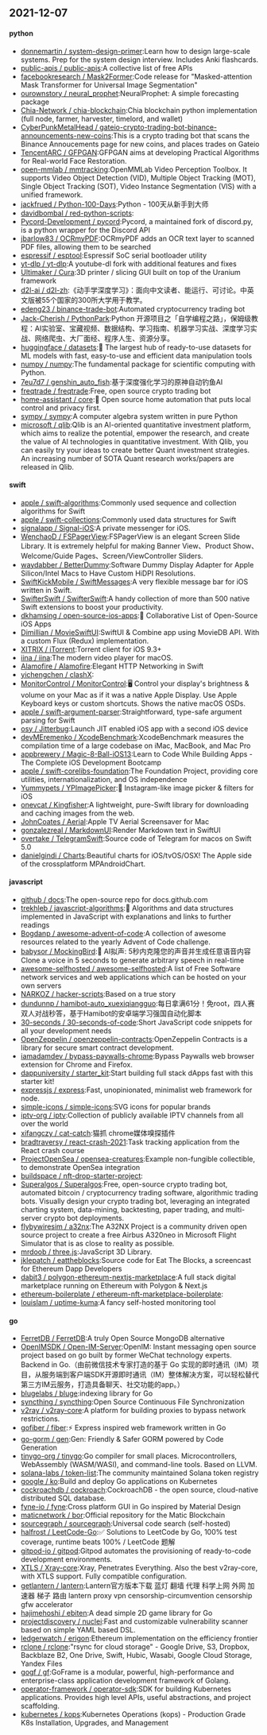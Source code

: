 ## 2021-12-07

#### python
* [donnemartin / system-design-primer](https://github.com/donnemartin/system-design-primer):Learn how to design large-scale systems. Prep for the system design interview. Includes Anki flashcards.
* [public-apis / public-apis](https://github.com/public-apis/public-apis):A collective list of free APIs
* [facebookresearch / Mask2Former](https://github.com/facebookresearch/Mask2Former):Code release for "Masked-attention Mask Transformer for Universal Image Segmentation"
* [ourownstory / neural_prophet](https://github.com/ourownstory/neural_prophet):NeuralProphet: A simple forecasting package
* [Chia-Network / chia-blockchain](https://github.com/Chia-Network/chia-blockchain):Chia blockchain python implementation (full node, farmer, harvester, timelord, and wallet)
* [CyberPunkMetalHead / gateio-crypto-trading-bot-binance-announcements-new-coins](https://github.com/CyberPunkMetalHead/gateio-crypto-trading-bot-binance-announcements-new-coins):This is a crypto trading bot that scans the Binance Annoucements page for new coins, and places trades on Gateio
* [TencentARC / GFPGAN](https://github.com/TencentARC/GFPGAN):GFPGAN aims at developing Practical Algorithms for Real-world Face Restoration.
* [open-mmlab / mmtracking](https://github.com/open-mmlab/mmtracking):OpenMMLab Video Perception Toolbox. It supports Video Object Detection (VID), Multiple Object Tracking (MOT), Single Object Tracking (SOT), Video Instance Segmentation (VIS) with a unified framework.
* [jackfrued / Python-100-Days](https://github.com/jackfrued/Python-100-Days):Python - 100天从新手到大师
* [davidbombal / red-python-scripts](https://github.com/davidbombal/red-python-scripts):
* [Pycord-Development / pycord](https://github.com/Pycord-Development/pycord):Pycord, a maintained fork of discord.py, is a python wrapper for the Discord API
* [jbarlow83 / OCRmyPDF](https://github.com/jbarlow83/OCRmyPDF):OCRmyPDF adds an OCR text layer to scanned PDF files, allowing them to be searched
* [espressif / esptool](https://github.com/espressif/esptool):Espressif SoC serial bootloader utility
* [yt-dlp / yt-dlp](https://github.com/yt-dlp/yt-dlp):A youtube-dl fork with additional features and fixes
* [Ultimaker / Cura](https://github.com/Ultimaker/Cura):3D printer / slicing GUI built on top of the Uranium framework
* [d2l-ai / d2l-zh](https://github.com/d2l-ai/d2l-zh):《动手学深度学习》：面向中文读者、能运行、可讨论。中英文版被55个国家的300所大学用于教学。
* [edeng23 / binance-trade-bot](https://github.com/edeng23/binance-trade-bot):Automated cryptocurrency trading bot
* [Jack-Cherish / PythonPark](https://github.com/Jack-Cherish/PythonPark):Python 开源项目之「自学编程之路」，保姆级教程：AI实验室、宝藏视频、数据结构、学习指南、机器学习实战、深度学习实战、网络爬虫、大厂面经、程序人生、资源分享。
* [huggingface / datasets](https://github.com/huggingface/datasets):🤗
The largest hub of ready-to-use datasets for ML models with fast, easy-to-use and efficient data manipulation tools
* [numpy / numpy](https://github.com/numpy/numpy):The fundamental package for scientific computing with Python.
* [7eu7d7 / genshin_auto_fish](https://github.com/7eu7d7/genshin_auto_fish):基于深度强化学习的原神自动钓鱼AI
* [freqtrade / freqtrade](https://github.com/freqtrade/freqtrade):Free, open source crypto trading bot
* [home-assistant / core](https://github.com/home-assistant/core):🏡
Open source home automation that puts local control and privacy first.
* [sympy / sympy](https://github.com/sympy/sympy):A computer algebra system written in pure Python
* [microsoft / qlib](https://github.com/microsoft/qlib):Qlib is an AI-oriented quantitative investment platform, which aims to realize the potential, empower the research, and create the value of AI technologies in quantitative investment. With Qlib, you can easily try your ideas to create better Quant investment strategies. An increasing number of SOTA Quant research works/papers are released in Qlib.

#### swift
* [apple / swift-algorithms](https://github.com/apple/swift-algorithms):Commonly used sequence and collection algorithms for Swift
* [apple / swift-collections](https://github.com/apple/swift-collections):Commonly used data structures for Swift
* [signalapp / Signal-iOS](https://github.com/signalapp/Signal-iOS):A private messenger for iOS.
* [WenchaoD / FSPagerView](https://github.com/WenchaoD/FSPagerView):FSPagerView is an elegant Screen Slide Library. It is extremely helpful for making Banner View、Product Show、Welcome/Guide Pages、Screen/ViewController Sliders.
* [waydabber / BetterDummy](https://github.com/waydabber/BetterDummy):Software Dummy Display Adapter for Apple Silicon/Intel Macs to Have Custom HiDPI Resolutions.
* [SwiftKickMobile / SwiftMessages](https://github.com/SwiftKickMobile/SwiftMessages):A very flexible message bar for iOS written in Swift.
* [SwifterSwift / SwifterSwift](https://github.com/SwifterSwift/SwifterSwift):A handy collection of more than 500 native Swift extensions to boost your productivity.
* [dkhamsing / open-source-ios-apps](https://github.com/dkhamsing/open-source-ios-apps):📱
Collaborative List of Open-Source iOS Apps
* [Dimillian / MovieSwiftUI](https://github.com/Dimillian/MovieSwiftUI):SwiftUI & Combine app using MovieDB API. With a custom Flux (Redux) implementation.
* [XITRIX / iTorrent](https://github.com/XITRIX/iTorrent):Torrent client for iOS 9.3+
* [iina / iina](https://github.com/iina/iina):The modern video player for macOS.
* [Alamofire / Alamofire](https://github.com/Alamofire/Alamofire):Elegant HTTP Networking in Swift
* [yichengchen / clashX](https://github.com/yichengchen/clashX):
* [MonitorControl / MonitorControl](https://github.com/MonitorControl/MonitorControl):🖥
Control your display's brightness & volume on your Mac as if it was a native Apple Display. Use Apple Keyboard keys or custom shortcuts. Shows the native macOS OSDs.
* [apple / swift-argument-parser](https://github.com/apple/swift-argument-parser):Straightforward, type-safe argument parsing for Swift
* [osy / Jitterbug](https://github.com/osy/Jitterbug):Launch JIT enabled iOS app with a second iOS device
* [devMEremenko / XcodeBenchmark](https://github.com/devMEremenko/XcodeBenchmark):XcodeBenchmark measures the compilation time of a large codebase on iMac, MacBook, and Mac Pro
* [appbrewery / Magic-8-Ball-iOS13](https://github.com/appbrewery/Magic-8-Ball-iOS13):Learn to Code While Building Apps - The Complete iOS Development Bootcamp
* [apple / swift-corelibs-foundation](https://github.com/apple/swift-corelibs-foundation):The Foundation Project, providing core utilities, internationalization, and OS independence
* [Yummypets / YPImagePicker](https://github.com/Yummypets/YPImagePicker):📸
Instagram-like image picker & filters for iOS
* [onevcat / Kingfisher](https://github.com/onevcat/Kingfisher):A lightweight, pure-Swift library for downloading and caching images from the web.
* [JohnCoates / Aerial](https://github.com/JohnCoates/Aerial):Apple TV Aerial Screensaver for Mac
* [gonzalezreal / MarkdownUI](https://github.com/gonzalezreal/MarkdownUI):Render Markdown text in SwiftUI
* [overtake / TelegramSwift](https://github.com/overtake/TelegramSwift):Source code of Telegram for macos on Swift 5.0
* [danielgindi / Charts](https://github.com/danielgindi/Charts):Beautiful charts for iOS/tvOS/OSX! The Apple side of the crossplatform MPAndroidChart.

#### javascript
* [github / docs](https://github.com/github/docs):The open-source repo for docs.github.com
* [trekhleb / javascript-algorithms](https://github.com/trekhleb/javascript-algorithms):📝
Algorithms and data structures implemented in JavaScript with explanations and links to further readings
* [Bogdanp / awesome-advent-of-code](https://github.com/Bogdanp/awesome-advent-of-code):A collection of awesome resources related to the yearly Advent of Code challenge.
* [babysor / MockingBird](https://github.com/babysor/MockingBird):🚀
AI拟声: 5秒内克隆您的声音并生成任意语音内容 Clone a voice in 5 seconds to generate arbitrary speech in real-time
* [awesome-selfhosted / awesome-selfhosted](https://github.com/awesome-selfhosted/awesome-selfhosted):A list of Free Software network services and web applications which can be hosted on your own servers
* [NARKOZ / hacker-scripts](https://github.com/NARKOZ/hacker-scripts):Based on a true story
* [dundunnp / hamibot-auto_xuexiqiangguo](https://github.com/dundunnp/hamibot-auto_xuexiqiangguo):每日拿满61分！免root，四人赛双人对战秒答，基于Hamibot的安卓端学习强国自动化脚本
* [30-seconds / 30-seconds-of-code](https://github.com/30-seconds/30-seconds-of-code):Short JavaScript code snippets for all your development needs
* [OpenZeppelin / openzeppelin-contracts](https://github.com/OpenZeppelin/openzeppelin-contracts):OpenZeppelin Contracts is a library for secure smart contract development.
* [iamadamdev / bypass-paywalls-chrome](https://github.com/iamadamdev/bypass-paywalls-chrome):Bypass Paywalls web browser extension for Chrome and Firefox.
* [dappuniversity / starter_kit](https://github.com/dappuniversity/starter_kit):Start building full stack dApps fast with this starter kit!
* [expressjs / express](https://github.com/expressjs/express):Fast, unopinionated, minimalist web framework for node.
* [simple-icons / simple-icons](https://github.com/simple-icons/simple-icons):SVG icons for popular brands
* [iptv-org / iptv](https://github.com/iptv-org/iptv):Collection of publicly available IPTV channels from all over the world
* [xifangczy / cat-catch](https://github.com/xifangczy/cat-catch):猫抓 chrome媒体嗅探插件
* [bradtraversy / react-crash-2021](https://github.com/bradtraversy/react-crash-2021):Task tracking application from the React crash course
* [ProjectOpenSea / opensea-creatures](https://github.com/ProjectOpenSea/opensea-creatures):Example non-fungible collectible, to demonstrate OpenSea integration
* [buildspace / nft-drop-starter-project](https://github.com/buildspace/nft-drop-starter-project):
* [Superalgos / Superalgos](https://github.com/Superalgos/Superalgos):Free, open-source crypto trading bot, automated bitcoin / cryptocurrency trading software, algorithmic trading bots. Visually design your crypto trading bot, leveraging an integrated charting system, data-mining, backtesting, paper trading, and multi-server crypto bot deployments.
* [flybywiresim / a32nx](https://github.com/flybywiresim/a32nx):The A32NX Project is a community driven open source project to create a free Airbus A320neo in Microsoft Flight Simulator that is as close to reality as possible.
* [mrdoob / three.js](https://github.com/mrdoob/three.js):JavaScript 3D Library.
* [jklepatch / eattheblocks](https://github.com/jklepatch/eattheblocks):Source code for Eat The Blocks, a screencast for Ethereum Dapp Developers
* [dabit3 / polygon-ethereum-nextjs-marketplace](https://github.com/dabit3/polygon-ethereum-nextjs-marketplace):A full stack digital marketplace running on Ethereum with Polygon & Next.js
* [ethereum-boilerplate / ethereum-nft-marketplace-boilerplate](https://github.com/ethereum-boilerplate/ethereum-nft-marketplace-boilerplate):
* [louislam / uptime-kuma](https://github.com/louislam/uptime-kuma):A fancy self-hosted monitoring tool

#### go
* [FerretDB / FerretDB](https://github.com/FerretDB/FerretDB):A truly Open Source MongoDB alternative
* [OpenIMSDK / Open-IM-Server](https://github.com/OpenIMSDK/Open-IM-Server):OpenIM: Instant messaging open source project based on go built by former WeChat technology experts. Backend in Go.（由前微信技术专家打造的基于 Go 实现的即时通讯（IM）项目，从服务端到客户端SDK开源即时通讯（IM）整体解决方案，可以轻松替代第三方IM云服务，打造具备聊天、社交功能的app。）
* [blugelabs / bluge](https://github.com/blugelabs/bluge):indexing library for Go
* [syncthing / syncthing](https://github.com/syncthing/syncthing):Open Source Continuous File Synchronization
* [v2ray / v2ray-core](https://github.com/v2ray/v2ray-core):A platform for building proxies to bypass network restrictions.
* [gofiber / fiber](https://github.com/gofiber/fiber):⚡️
Express inspired web framework written in Go
* [go-gorm / gen](https://github.com/go-gorm/gen):Gen: Friendly & Safer GORM powered by Code Generation
* [tinygo-org / tinygo](https://github.com/tinygo-org/tinygo):Go compiler for small places. Microcontrollers, WebAssembly (WASM/WASI), and command-line tools. Based on LLVM.
* [solana-labs / token-list](https://github.com/solana-labs/token-list):The community maintained Solana token registry
* [google / ko](https://github.com/google/ko):Build and deploy Go applications on Kubernetes
* [cockroachdb / cockroach](https://github.com/cockroachdb/cockroach):CockroachDB - the open source, cloud-native distributed SQL database.
* [fyne-io / fyne](https://github.com/fyne-io/fyne):Cross platform GUI in Go inspired by Material Design
* [maticnetwork / bor](https://github.com/maticnetwork/bor):Official repository for the Matic Blockchain
* [sourcegraph / sourcegraph](https://github.com/sourcegraph/sourcegraph):Universal code search (self-hosted)
* [halfrost / LeetCode-Go](https://github.com/halfrost/LeetCode-Go):✅
Solutions to LeetCode by Go, 100% test coverage, runtime beats 100% / LeetCode 题解
* [gitpod-io / gitpod](https://github.com/gitpod-io/gitpod):Gitpod automates the provisioning of ready-to-code development environments.
* [XTLS / Xray-core](https://github.com/XTLS/Xray-core):Xray, Penetrates Everything. Also the best v2ray-core, with XTLS support. Fully compatible configuration.
* [getlantern / lantern](https://github.com/getlantern/lantern):Lantern官方版本下载 蓝灯 翻墙 代理 科学上网 外网 加速器 梯子 路由 lantern proxy vpn censorship-circumvention censorship gfw accelerator
* [hajimehoshi / ebiten](https://github.com/hajimehoshi/ebiten):A dead simple 2D game library for Go
* [projectdiscovery / nuclei](https://github.com/projectdiscovery/nuclei):Fast and customizable vulnerability scanner based on simple YAML based DSL.
* [ledgerwatch / erigon](https://github.com/ledgerwatch/erigon):Ethereum implementation on the efficiency frontier
* [rclone / rclone](https://github.com/rclone/rclone):"rsync for cloud storage" - Google Drive, S3, Dropbox, Backblaze B2, One Drive, Swift, Hubic, Wasabi, Google Cloud Storage, Yandex Files
* [gogf / gf](https://github.com/gogf/gf):GoFrame is a modular, powerful, high-performance and enterprise-class application development framework of Golang.
* [operator-framework / operator-sdk](https://github.com/operator-framework/operator-sdk):SDK for building Kubernetes applications. Provides high level APIs, useful abstractions, and project scaffolding.
* [kubernetes / kops](https://github.com/kubernetes/kops):Kubernetes Operations (kops) - Production Grade K8s Installation, Upgrades, and Management
